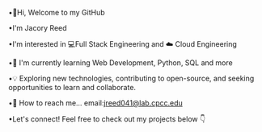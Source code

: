 •👋Hi, Welcome to my GitHub

•I'm Jacory Reed

•I'm interested in 💻Full Stack Engineering and ☁️ Cloud Engineering

•📖 I'm currently learning Web Development, Python, SQL and more

•💡 Exploring new technologies, contributing to open-source, and seeking opportunities to learn and collaborate.

•📧 How to reach me... email:jreed041@lab.cpcc.edu

•Let's connect! Feel free to check out my projects below 👇
